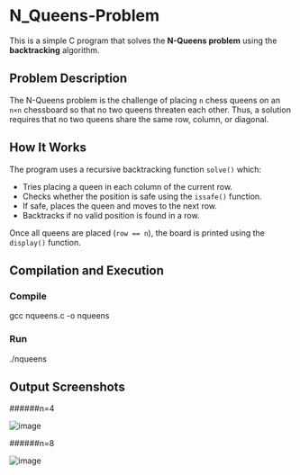 # N_Queens-Problem

This is a simple C program that solves the **N-Queens problem** using the **backtracking** algorithm.

##  Problem Description
The N-Queens problem is the challenge of placing `n` chess queens on an `n×n` chessboard so that no two queens threaten each other. Thus, a solution requires that no two queens share the same row, column, or diagonal.

## How It Works
The program uses a recursive backtracking function `solve()` which:
- Tries placing a queen in each column of the current row.
- Checks whether the position is safe using the `issafe()` function.
- If safe, places the queen and moves to the next row.
- Backtracks if no valid position is found in a row.

Once all queens are placed (`row == n`), the board is printed using the `display()` function.

## Compilation and Execution

### Compile

gcc nqueens.c -o nqueens

### Run
  ./nqueens

## Output Screenshots
######n=4

![image](https://github.com/user-attachments/assets/71517af7-5fd0-4615-9bf6-fa257b89d3d2)

######n=8

 ![image](https://github.com/user-attachments/assets/3519220b-6c2a-42af-bf93-7ab6b678dbf4)
